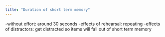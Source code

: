 ```yaml
---
title: "Duration of short term memory"
---
```

-without effort: around 30 seconds
-effects of rehearsal: repeating
-effects of distractors: get distracted so items will fall out of short term memory

